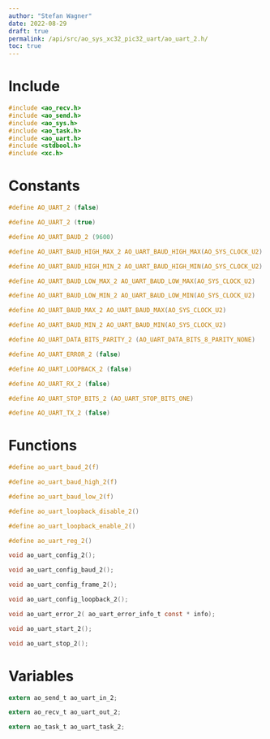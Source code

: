 ```yaml
---
author: "Stefan Wagner"
date: 2022-08-29
draft: true
permalink: /api/src/ao_sys_xc32_pic32_uart/ao_uart_2.h/
toc: true
---
```


# Include

```c
#include <ao_recv.h>
#include <ao_send.h>
#include <ao_sys.h>
#include <ao_task.h>
#include <ao_uart.h>
#include <stdbool.h>
#include <xc.h>
```

# Constants

```c
#define AO_UART_2 (false)
```

```c
#define AO_UART_2 (true)
```

```c
#define AO_UART_BAUD_2 (9600)
```

```c
#define AO_UART_BAUD_HIGH_MAX_2 AO_UART_BAUD_HIGH_MAX(AO_SYS_CLOCK_U2)
```

```c
#define AO_UART_BAUD_HIGH_MIN_2 AO_UART_BAUD_HIGH_MIN(AO_SYS_CLOCK_U2)
```

```c
#define AO_UART_BAUD_LOW_MAX_2 AO_UART_BAUD_LOW_MAX(AO_SYS_CLOCK_U2)
```

```c
#define AO_UART_BAUD_LOW_MIN_2 AO_UART_BAUD_LOW_MIN(AO_SYS_CLOCK_U2)
```

```c
#define AO_UART_BAUD_MAX_2 AO_UART_BAUD_MAX(AO_SYS_CLOCK_U2)
```

```c
#define AO_UART_BAUD_MIN_2 AO_UART_BAUD_MIN(AO_SYS_CLOCK_U2)
```

```c
#define AO_UART_DATA_BITS_PARITY_2 (AO_UART_DATA_BITS_8_PARITY_NONE)
```

```c
#define AO_UART_ERROR_2 (false)
```

```c
#define AO_UART_LOOPBACK_2 (false)
```

```c
#define AO_UART_RX_2 (false)
```

```c
#define AO_UART_STOP_BITS_2 (AO_UART_STOP_BITS_ONE)
```

```c
#define AO_UART_TX_2 (false)
```

# Functions

```c
#define ao_uart_baud_2(f)
```

```c
#define ao_uart_baud_high_2(f)
```

```c
#define ao_uart_baud_low_2(f)
```

```c
#define ao_uart_loopback_disable_2()
```

```c
#define ao_uart_loopback_enable_2()
```

```c
#define ao_uart_reg_2()
```

```c
void ao_uart_config_2();
```

```c
void ao_uart_config_baud_2();
```

```c
void ao_uart_config_frame_2();
```

```c
void ao_uart_config_loopback_2();
```

```c
void ao_uart_error_2( ao_uart_error_info_t const * info);
```

```c
void ao_uart_start_2();
```

```c
void ao_uart_stop_2();
```

# Variables

```c
extern ao_send_t ao_uart_in_2;
```

```c
extern ao_recv_t ao_uart_out_2;
```

```c
extern ao_task_t ao_uart_task_2;
```
